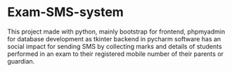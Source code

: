 # Exam-SMS-system
This project made with python, mainly bootstrap for frontend, phpmyadmin for database development as tkinter backend in pycharm software has an social impact for sending SMS by collecting marks and details of students performed in an exam to their registered mobile number of their parents or guardian. 
